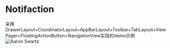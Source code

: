 # Notifaction
采用DrawerLayout+CoordinatorLayout+AppBarLayout+Toolbar+TabLayout+ViewPager+FloatingActionButton+NavigationView实现的demo示例
![Aaron Swartz](https://github.com/allenwithcj/Notifaction/raw/Screenshot_1495618490.png)
